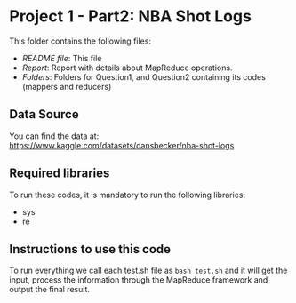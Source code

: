 # Project 1 - Part2: NBA Shot Logs

This folder contains the following files:
* *README file*: This file
* *Report*: Report with details about MapReduce operations.
* *Folders*: Folders for Question1, and Question2 containing its codes (mappers and reducers)

## Data Source
You can find the data at: https://www.kaggle.com/datasets/dansbecker/nba-shot-logs

## Required libraries
To run these codes, it is mandatory to run the following libraries:
* sys
* re

## Instructions to use this code
To run everything we call each test.sh file as `bash test.sh` and it will get the input, process the information through the MapReduce framework and output the final result.